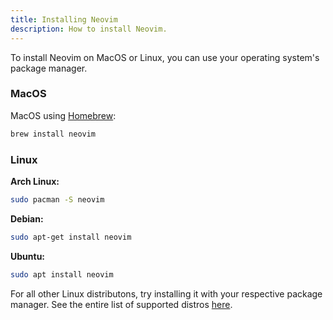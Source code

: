 ```yaml
---
title: Installing Neovim
description: How to install Neovim.
---
```


To install Neovim on MacOS or Linux, you can use your  operating system's package manager.

### MacOS

MacOS using [Homebrew](https://brew.sh/):

```sh
brew install neovim
```

### Linux

**Arch Linux:**

```sh
sudo pacman -S neovim
```

**Debian:**

```sh
sudo apt-get install neovim
```

**Ubuntu:**

```sh
sudo apt install neovim
```

For all other Linux distributons, try installing it with your respective package manager. See the entire list of supported distros [here](https://neovim).
